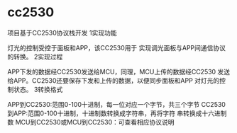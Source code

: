 # cc2530
项目基于CC2530协议栈开发 
1实现功能

灯光的控制受控于面板和APP，该CC2530用于
实现调光面板与APP间通信协议的转换。
2实现过程

APP下发的数据经CC2530发送给MCU，同理，MCU上传的数据经CC2530
发送给APP。CC2530还要保存下发和上传的数据，以便同步面板和APP
对灯光的控制状态。
3转换格式

APP到CC2530:范围0-100十进制，每一位对应一个字节，共三个字节
CC2530到APP:范围0-100十进制，十进制数转换成字符串，再将字符
串转换成十六进制数
MCU到CC2530或MCU到CC2530：可查看相应协议说明
